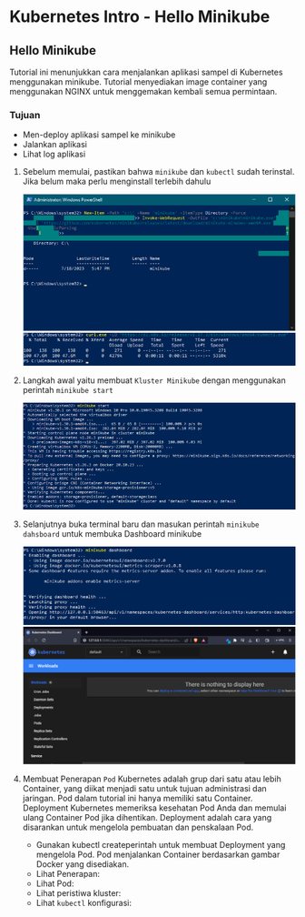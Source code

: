 # Kubernetes Intro - Hello Minikube

## Hello Minikube

Tutorial ini menunjukkan cara menjalankan aplikasi sampel di Kubernetes menggunakan minikube. Tutorial menyediakan image container yang menggunakan NGINX untuk menggemakan kembali semua permintaan.

### Tujuan
 * Men-deploy aplikasi sampel ke minikube
 * Jalankan aplikasi
 * Lihat log aplikasi

1. Sebelum memulai,  pastikan bahwa ```minikube``` dan ```kubectl``` sudah terinstal. Jika belum maka perlu menginstall terlebih dahulu

   <div><img src="gambar/instalasi.png"></div>
   <div><img src="gambar/instalasi-1.png"></div>

2. Langkah awal yaitu membuat ```Kluster Minikube``` dengan menggunakan perintah ```minikube start```

     <div><img src="gambar/mini-1.png"></div>
     
3. Selanjutnya buka terminal baru  dan masukan perintah ```minikube dahsboard``` untuk membuka Dashboard minikube

   <div><img src="gambar/mini-2.png"></div>
   <div><img src="gambar/mini-3.png"></div>
   
4. Membuat Penerapan
   ```Pod``` Kubernetes adalah grup dari satu atau lebih Container, yang diikat menjadi satu untuk tujuan administrasi dan jaringan. Pod dalam tutorial ini hanya memiliki satu Container. Deployment Kubernetes memeriksa 
    kesehatan Pod Anda dan memulai ulang Container Pod jika dihentikan. Deployment adalah cara yang disarankan untuk mengelola pembuatan dan penskalaan Pod.

   * Gunakan kubectl createperintah untuk membuat Deployment yang mengelola Pod. Pod menjalankan Container berdasarkan gambar Docker yang disediakan.
   * Lihat Penerapan:
   * Lihat Pod:
   * Lihat peristiwa kluster:
   * Lihat ```kubectl``` konfigurasi:
